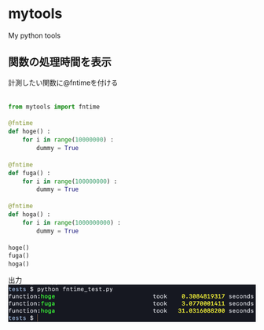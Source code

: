 # mytools
My python tools

## 関数の処理時間を表示
計測したい関数に@fntimeを付ける
``` tests/fntime_test.py

from mytools import fntime

@fntime
def hoge() :
    for i in range(10000000) :
        dummy = True

@fntime
def fuga() :
    for i in range(100000000) :
        dummy = True

@fntime
def hoga() :
    for i in range(1000000000) :
        dummy = True

hoge()
fuga()
hoga()

```
出力
![出力](https://raw.githubusercontent.com/RyukiFujita/mytools/images/fntime_result.png)
